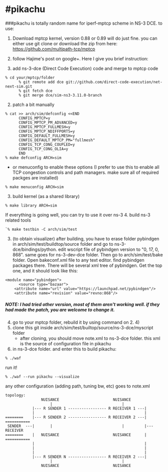 #pikachu
=======

###pikachu is totally random name for iperf-mptcp scheme in NS-3 DCE.
to use:

1.  Download mptcp kernel, version 0.88 or 0.89 will do just fine. you can either use git clone or download the zip from here: https://github.com/multipath-tcp/mptcp

2.  follow Hajime's post on google+. Here I give you brief instruction:
1. add ns-3-dce (Direct Code Execution) code and merge to mptcp code
```      
% cd your/mptcp/folder
      % git remote add dce git://github.com/direct-code-execution/net-next-sim.git 
      % git fetch dce
      % git merge dce/sim-ns3-3.11.0-branch
```      
2. patch a bit manually
```      
% cat >> arch/sim/defconfig <<END
      CONFIG_MPTCP=y
      CONFIG_MPTCP_PM_ADVANCED=y
      CONFIG_MPTCP_FULLMESH=y
      CONFIG_MPTCP_NDIFFPORTS=y
      CONFIG_DEFAULT_FULLMESH=y
      CONFIG_DEFAULT_MPTCP_PM="fullmesh"
      CONFIG_TCP_CONG_COUPLED=y
      CONFIG_TCP_CONG_OLIA=y
      END
% make defconfig ARCH=sim
```
- or menuconfig to enable these options (I prefer to use this to enable all TCP congestion controls and path managers. make sure all of required packges are installed)
```      	
% make menuconfig ARCH=sim
```
3. build kernel (as a shared library)
```      
% make library ARCH=sim
```      
   If everything is going well, you can try to use it over ns-3
4. build ns-3 related tools
```      
`% make testbin -C arch/sim/test
```
3.  (to obtain visualizer) after building, you have to erase folder pybindgen in arch/sim/test/buildtop/source folder and go to ns-3-dce/bindings/python. edit wscript file of pybindgen version to "0, 17, 0, 868". same goes for ns-3-dev-dce folder. Then go to arch/sim/test/bake folder. Open bakeconf.xml file to any text editor. find pybindgen packages there. There will be several xml tree of pybindgen. Get the top one, and it should look like this:
```
<module name="pybindgen">
      <source type="bazaar">
	<attribute name="url" value="https://launchpad.net/pybindgen"/>
	<attribute name="revision" value="revno:868"/>
```
##### NOTE: I had tried other version, most of them aren't working well. if they had made the patch, you are welcome to change it.

4.  go to your mptcp folder, rebuild it by using command on 2. 4)
5.  clone this git inside arch/sim/test/builtop/source/ns-3-dce/myscript folder
    - after cloning, you should move note.xml to ns-3-dce folder. this xml is the source of configuration file in pikachu
6.  in ns-3-dce folder. and enter this to build pikachu:
```    
% ./waf
```
run it!
```    
% ./waf --run pikachu --visualize
```
any other configuration (adding path, tuning bw, etc) goes to note.xml


```
topology:
                NUISANCE                        NUISANCE
                    |                               |
            |--- R SENDER 1 ----------------- R RECEIVER 1 ---|
            |                                                 |
========    |--- R SENDER 2 ----------------- R RECEIVER 2 ---|   ===========
 SENDER  ---|       |                               |         |---  RECEIVER
========    |   NUISANCE                        NUISANCE      |   ===========
            |                                                 |
            |                                                 |
            |                                                 |
            |--- R SENDER N ----------------- R RECEIVER 2 ---|
                    |                               |
                NUISANCE                        NUISANCE
```
